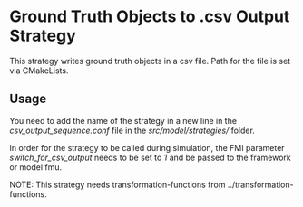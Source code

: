 # Ground Truth Objects to .csv Output Strategy

This strategy writes ground truth objects in a csv file.
Path for the file is set via CMakeLists.

## Usage

You need to add the name of the strategy in a new line in the *csv_output_sequence.conf* file in the *src/model/strategies/* folder.

In order for the strategy to be called during simulation, the FMI parameter *switch_for_csv_output* needs to be set to *1* and be passed to the framework or model fmu.

NOTE:
This strategy needs transformation-functions from ../transformation-functions.
